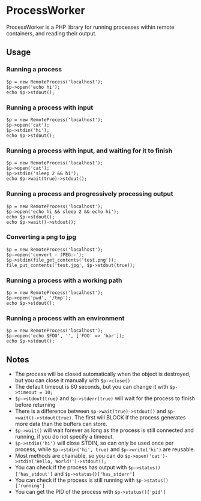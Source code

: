 # ProcessWorker

ProcessWorker is a PHP library for running processes within remote containers, and reading their output.

## Usage

### Running a process

    $p = new RemoteProcess('localhost');
    $p->open('echo hi');
    echo $p->stdout();

### Running a process with input

    $p = new RemoteProcess('localhost');
    $p->open('cat');
    $p->stdin('hi');
    echo $p->stdout();

### Running a process with input, and waiting for it to finish

    $p = new RemoteProcess('localhost');
    $p->open('cat');
    $p->stdin('sleep 2 && hi');
    echo $p->wait(true)->stdout();

### Running a process and progressively processing output

    $p = new RemoteProcess('localhost');
    $p->open('echo hi && sleep 2 && echo hi');
    echo $p->stdout();
    echo $p->wait()->stdout();

### Converting a png to jpg

    $p = new RemoteProcess('localhost');
    $p->open('convert - JPEG:-');
    $p->stdin(file_get_contents('test.png'));
    file_put_contents('test.jpg', $p->stdout(true));

### Running a process with a working path

    $p = new RemoteProcess('localhost');
    $p->open('pwd', '/tmp');
    echo $p->stdout();

### Running a process with an environment

    $p = new RemoteProcess('localhost');
    $p->open('echo $FOO', '', ['FOO' => 'bar']);
    echo $p->stdout();


## Notes

* The process will be closed automatically when the object is destroyed, but you can close it manually with `$p->close()`
* The default timeout is 60 seconds, but you can change it with `$p->timeout = 10;`
* `$p->stdout(true)` and `$p->stderr(true)` will wait for the process to finish before returning
* There is a difference between `$p->wait(true)->stdout()` and `$p->wait()->stdout(true)`. The first will BLOCK if the process generates more data than the buffers can store.
* `$p->wait()` will wait forever as long as the process is still connected and running, if you do not specify a timeout.
* `$p->stdin('hi')` will close STDIN, so can only be used once per process, while `$p->stdin('hi', true)` and `$p->write('hi')` are reusable.
* Most methods are chainable, so you can do `$p->open('cat')->stdin('Hello, World!')->stdout();`
* You can check if the process has output with `$p->status()['has_stdout']` and `$p->status()['has_stderr']`
* You can check if the process is still running with `$p->status()['running']`
* You can get the PID of the process with `$p->status()['pid']`
